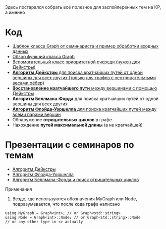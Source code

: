 Здесь постарался собрать всё полезное для заспойлеренных тем на КР, а именно

Код
===
- [Шаблон класса Graph от семинариста и пример обработки входных данных](graph_and_input.cpp)
- [Обзор функций класса Graph](graph_func_review.cpp)
- [Вспомогательный класс приоритетной очереди (нужен для Дейкстры)](priority_queue.cpp)
- [**Алгоритм Дейкстры** для поиска кратчайших путей от одной вершины для всех других (только для графов с неотрицательными весами рёбер)](deijkstra.cpp)
- [**Восстановление кратчайшего пути** между вершинами с помощью Дейкстры](deijkstra.cpp)
- **Алгоритм Беллмана-Форда** для поиска кратчайших путей от одной вершины для всех других
- [**Алгоритм Флойда-Уоршелла** для поиска кратчайших путей между всеми парами вершин](floyd.cpp)
- Обнаружение **отрицательных циклов** в графе
- Нахождение **путей максимальной длины** (а не кратчайшей)

Презентации с семинаров по темам
================================
- [Алгоритм Дейкстры](slides/dejikstra.pdf)
- [Алгоритм Флойда-Уоршелла](slides/floyd.pdf)
- [Алгоритм Беллмана-Форда и поиск отрицательных циклов](slides/bellman-ford.pdf)

Примечания
1. Везде, где используются обозначения MyGraph или Node, подразумевается, что после кода графа написано
```
using MyGraph = Graph<int>; // or Graph<std::string>
using Node = Graph<int>::Node; // or Graph<std::string>::Node
// or any other type in <> actually
```
